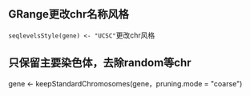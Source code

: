 ## GRange更改chr名称风格
`seqlevelsStyle(gene) <- "UCSC"`更改chr风格

## 只保留主要染色体，去除random等chr
gene <- keepStandardChromosomes(gene，pruning.mode = "coarse")

